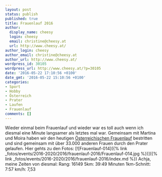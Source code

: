 ```yaml
---
layout: post
status: publish
published: true
title: Frauenlauf 2016
author:
  display_name: cheesy
  login: cheesy
  email: christine@cheesy.at
  url: http://www.cheesy.at/
author_login: cheesy
author_email: christine@cheesy.at
author_url: http://www.cheesy.at/
wordpress_id: 30105
wordpress_url: http://www.cheesy.at/?p=30105
date: '2016-05-22 17:10:56 +0100'
date_gmt: '2016-05-22 15:10:56 +0100'
categories:
- Sport
- Hobby
- Österreich
- Prater
- Laufen
- Frauenlauf
comments: []
---
```

Wieder einmal beim Frauenlauf und wieder war es toll auch wenn ich diesmal eine Minute langsamer als letztes mal war. Gemeinsam mit Martina und Moira haben wir den heutigen [Österreichischen Frauenlauf](http://www.oesterreichischer-frauenlauf.at/) bestritten und sind gemeinsam mit über 33.000 anderen Frauen durch den Prater gelaufen.
Hier gehts zu den Fotos:
[![Frauenlauf-014]({% link _fotos/events/2016-2020/2016/frauenlauf-2016/Frauenlauf-014.jpg %})]({% link _fotos/events/2016-2020/2016/frauenlauf-2016/index.md %})
Achja, meine Zeiten von diesmal:
Rang: 16149
5km: 39:49 Minuten
1km-Schnitt: 7:57
km/h: 7,53
